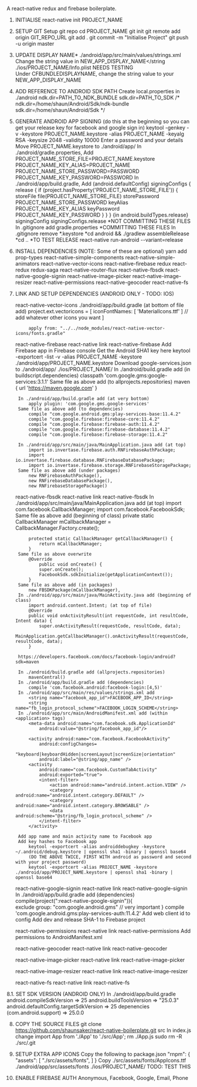 A react-native redux and firebase boilerplate.

1. INITIALISE
    react-native init PROJECT_NAME

2. SETUP GIT
    Setup git repo
    cd PROJECT_NAME
    git init
    git remote add origin GIT_REPO_URL
    git add .
    git commit -m "Initialise Project"
    git push -u origin master

3. UPDATE DISPLAY NAME*
    ./android/app/src/main/values/strings.xml 
        Change the string value in <string name="app_name">NEW_APP_DISPLAY_NAME</string
    ./ios/PROJECT_NAME/Info.plist    NEEDS TESTING  
        Under <key>CFBUNDLEDISPLAYNAME</key>, change the string value to your NEW_APP_DISPLAY_NAME
    
4. ADD REFERENCE TO ANDROID SDK PATH
    Create local.properties in ./android
        ndk.dir=PATH_TO_NDK_BUNDLE
        sdk.dir=PATH_TO_SDK
        /*
            ndk.dir=/home/shaun/Android/Sdk/ndk-bundle
            sdk.dir=/home/shaun/Android/Sdk
        */
    
5. GENERATE ANDROID APP SIGNING (do this at the beginning so you can get your release key for facebook and google sign in)
    keytool -genkey -v -keystore PROJECT_NAME.keystore -alias PROJECT_NAME -keyalg RSA -keysize 2048 -validity 10000
    Enter a password and your details
    Move PROJECT_NAME.keystore to ./android/app/
    In ./android/gradle.properties, Add 
        PROJECT_NAME_STORE_FILE=PROJECT_NAME.keystore
        PROJECT_NAME_KEY_ALIAS=PROJECT_NAME
        PROJECT_NAME_STORE_PASSWORD=PASSWORD
        PROJECT_NAME_KEY_PASSWORD=PASSWORD
    In ./android/app/build.gradle, Add (android.defaultConfig)
        signingConfigs {
            release {
                if (project.hasProperty('PROJECT_NAME_STORE_FILE')) {
                    storeFile file(PROJECT_NAME_STORE_FILE)
                    storePassword PROJECT_NAME_STORE_PASSWORD
                    keyAlias PROJECT_NAME_KEY_ALIAS
                    keyPassword PROJECT_NAME_KEY_PASSWORD
                }
            }
        }
        {in android.buildTypes.release}
            signingConfig signingConfigs.release
    *NOT COMMITTING THESE FILES
        In .gitignore
            add gradle.properties
    *COMMITTING THESE FILES
        In .gitignore
            remove *.keystore
    *cd android && ./gradlew assembleRelease
    *cd ..
    *TO TEST RELEASE react-native run-android --variant=release

6. INSTALL DEPENDENCIES (NOTE: Some of these are optional)
    yarn add prop-types react-native-simple-components react-native-simple-animators react-native-vector-icons react-native-firebase redux react-redux redux-saga react-native-router-flux react-native-fbsdk react-native-google-signin react-native-image-picker react-native-image-resizer react-native-permissions react-native-geocoder react-native-fs

7. LINK AND SETUP DEPENDENCIES (ANDROID ONLY - TODO: IOS)

    react-native-vector-icons
        ./android/app/build.gradle (at bottom of file add)
            project.ext.vectoricons = [
                iconFontNames: [ 'MaterialIcons.ttf' ] // add whatever other icons you want
            ]

            apply from: "../../node_modules/react-native-vector-icons/fonts.gradle"

    react-native-firebase
        react-native link react-native-firebase
        Add Firebase app in Firebase console
            Get the Android SHA1 key here
                keytool -exportcert -list -v -alias PROJECT_NAME -keystore ./android/app/PROJECT_NAME.keystore
        Download google-services.json to
            ./android/app/
            ./ios/PROJECT_NAME/
        In ./android/build.gradle add (in buildscript.dependencies)
                classpath 'com.google.gms:google-services:3.1.1'
        Same file as above add (to allprojects.repositories)
            maven {
                url 'https://maven.google.com'
            }

        In ./android/app/build.gradle add (at very bottom)
            apply plugin: 'com.google.gms.google-services'
        Same file as above add (to dependencies)
            compile "com.google.android.gms:play-services-base:11.4.2"
            compile "com.google.firebase:firebase-core:11.4.2"
            compile "com.google.firebase:firebase-auth:11.4.2"
            compile "com.google.firebase:firebase-database:11.4.2"
            compile "com.google.firebase:firebase-storage:11.4.2"
        
        In ./android/app/src/main/java/MainApplication.java add (at top)
            import io.invertase.firebase.auth.RNFirebaseAuthPackage;
            import io.invertase.firebase.database.RNFirebaseDatabasePackage;
            import io.invertase.firebase.storage.RNFirebaseStoragePackage;
        Same file as above add (under packages)
            new RNFirebaseAuthPackage(),
            new RNFirebaseDatabasePackage(),
            new RNFirebaseStoragePackage() 

    react-native-fbsdk
        react-native link react-native-fbsdk
        In ./android/app/src/main/java/MainApplication.java add (at top)
            import com.facebook.CallbackManager;
            import com.facebook.FacebookSdk;
        Same file as above add (beginning of class)
            private static CallbackManager mCallbackManager = CallbackManager.Factory.create();

            protected static CallbackManager getCallbackManager() {
                return mCallbackManager;
            }
        Same file as above overwrite
            @Override
                public void onCreate() {
                super.onCreate();
                FacebookSdk.sdkInitialize(getApplicationContext());
            }
        Same file as above add (in packages)
            new FBSDKPackage(mCallbackManager),
        In ./android/app/src/main/java/MainActivity.java add (beginning of class)
            import android.content.Intent; (at top of file)
            @Override
            public void onActivityResult(int requestCode, int resultCode, Intent data) {
                super.onActivityResult(requestCode, resultCode, data);
                MainApplication.getCallbackManager().onActivityResult(requestCode, resultCode, data);
            }
        
        https://developers.facebook.com/docs/facebook-login/android?sdk=maven

        In ./android/build.gradle add (allprojects.repositories)
            mavenCentral()
        In ./android/app/build.gradle add (dependencies)
            compile 'com.facebook.android:facebook-login:[4,5)'
        In ./android/app/src/main/res/values/strings.xml add 
            <string name="facebook_app_id">FACEBOOK_APP_ID</string>
            <string name="fb_login_protocol_scheme">FACEBOOK_LOGIN_SCHEME</string>
        In ./android/app/src/main/AndroidManifest.xml add (within <application> tags)
            <meta-data android:name="com.facebook.sdk.ApplicationId" 
                android:value="@string/facebook_app_id"/>
    
            <activity android:name="com.facebook.FacebookActivity"
                android:configChanges=
                        "keyboard|keyboardHidden|screenLayout|screenSize|orientation"
                android:label="@string/app_name" />
            <activity
                android:name="com.facebook.CustomTabActivity"
                android:exported="true">
                <intent-filter>
                    <action android:name="android.intent.action.VIEW" />
                    <category android:name="android.intent.category.DEFAULT" />
                    <category android:name="android.intent.category.BROWSABLE" />
                    <data android:scheme="@string/fb_login_protocol_scheme" />
                </intent-filter>
            </activity>
        
        Add app name and main activity name to Facebook app
        Add key hashes to Facebook app
            keytool -exportcert -alias androiddebugkey -keystore ~/.android/debug.keystore | openssl sha1 -binary | openssl base64
            (DO THE ABOVE TWICE, FIRST WITH android as password and second with your project password)
            keytool -exportcert -alias PROJECT_NAME -keystore ./android/app/PROJECT_NAME.keystore | openssl sha1 -binary | openssl base64

    react-native-google-signin 
        react-native link react-native-google-signin
        In ./android/app/build.gradle add (dependencies)
            compile(project(":react-native-google-signin")){         
                exclude group: "com.google.android.gms" // very important
            }
            compile 'com.google.android.gms:play-services-auth:11.4.2'
        Add web client id to config
        Add dev and release SHA-1 to Firebase project

    react-native-permissions 
        react-native link react-native-permissions
        Add permissions to AndroidManifest.xml
            <uses-permission android:name="android.permission.SYSTEM_ALERT_WINDOW"/>
            <uses-permission android:name="android.permission.ACCESS_NETWORK_STATE" />
            <uses-permission android:name="android.permission.INTERNET" />
            <uses-permission android:name="android.permission.ACCESS_FINE_LOCATION" />
            <uses-permission android:name="android.permission.CAMERA" />
            <uses-permission android:name="android.permission.READ_INTERAL_STORAGE"/>
            <uses-permission android:name="android.permission.WRITE_INTERAL_STORAGE"/>
            <uses-permission android:name="android.permission.READ_EXTERNAL_STORAGE"/>
            <uses-permission android:name="android.permission.WRITE_EXTERNAL_STORAGE"/>

    react-native-geocoder 
        react-native link react-native-geocoder

    react-native-image-picker 
        react-native link react-native-image-picker

    react-native-image-resizer 
        react-native link react-native-image-resizer

    react-native-fs 
        react-native link react-native-fs

8.1. SET SDK VERSION (ANDROID ONLY)
    In ./android/app/build.gradle
        android.compileSdkVersion => 25
        android.buildToolsVersion => "25.0.3"
        android.defaultConfig.targetSdkVersion => 25
        depenencies (com.android.support) => 25.0.0

8. COPY THE SOURCE FILES
    git clone https://github.com/shaunsaker/react-native-boilerplate.git src
    In index.js change
        import App from './App' to './src/App';
    rm ./App.js 
    sudo rm -R ./src/.git

9. SETUP EXTRA APP ICONS
    Copy the following to package.json
        "rnpm": {
            "assets": [
            "./src/assets/fonts",
            ]
        }
    Copy ./src/assets/fonts/AppIcons.ttf
        ./android/app/src/assets/fonts
        ./ios/PROJECT_NAME/     TODO: TEST THIS

10. ENABLE FIREBASE AUTH
    Anonymous,
    Facebook,
    Google,
    Email,
    Phone